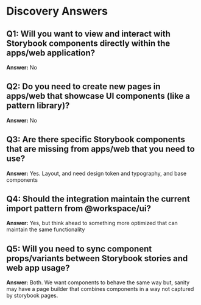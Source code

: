 # Discovery Answers

## Q1: Will you want to view and interact with Storybook components directly within the apps/web application?
**Answer:** No

## Q2: Do you need to create new pages in apps/web that showcase UI components (like a pattern library)?
**Answer:** No

## Q3: Are there specific Storybook components that are missing from apps/web that you need to use?
**Answer:** Yes. Layout, and need design token and typography, and base components

## Q4: Should the integration maintain the current import pattern from @workspace/ui?
**Answer:** Yes, but think ahead to something more optimized that can maintain the same functionality

## Q5: Will you need to sync component props/variants between Storybook stories and web app usage?
**Answer:** Both. We want components to behave the same way but, sanity may have a page builder that combines components in a way not captured by storybook pages.